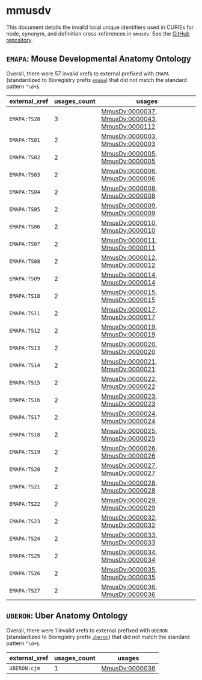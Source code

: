 # mmusdv

This document details the invalid local unique identifiers used in CURIEs
for node, synonym, and definition cross-references in `mmusdv`. See the [GitHub repository](https://github.com/obophenotype/developmental-stage-ontologies).


## `EMAPA`: Mouse Developmental Anatomy Ontology

Overall, there were 57 invalid
xrefs to external prefixed with `EMAPA` (standardized to Bioregistry
prefix [`emapa`](https://bioregistry.io/emapa)) that
did not match the standard pattern `^\d+$`.

| external_xref   |   usages_count | usages                                                                                                                                                                                            |
|-----------------|----------------|---------------------------------------------------------------------------------------------------------------------------------------------------------------------------------------------------|
| `EMAPA:TS28`    |              3 | [MmusDv:0000037](http://purl.obolibrary.org/obo/MmusDv_0000037), [MmusDv:0000043](http://purl.obolibrary.org/obo/MmusDv_0000043), [MmusDv:0000112](http://purl.obolibrary.org/obo/MmusDv_0000112) |
| `EMAPA:TS01`    |              2 | [MmusDv:0000003](http://purl.obolibrary.org/obo/MmusDv_0000003), [MmusDv:0000003](http://purl.obolibrary.org/obo/MmusDv_0000003)                                                                  |
| `EMAPA:TS02`    |              2 | [MmusDv:0000005](http://purl.obolibrary.org/obo/MmusDv_0000005), [MmusDv:0000005](http://purl.obolibrary.org/obo/MmusDv_0000005)                                                                  |
| `EMAPA:TS03`    |              2 | [MmusDv:0000006](http://purl.obolibrary.org/obo/MmusDv_0000006), [MmusDv:0000006](http://purl.obolibrary.org/obo/MmusDv_0000006)                                                                  |
| `EMAPA:TS04`    |              2 | [MmusDv:0000008](http://purl.obolibrary.org/obo/MmusDv_0000008), [MmusDv:0000008](http://purl.obolibrary.org/obo/MmusDv_0000008)                                                                  |
| `EMAPA:TS05`    |              2 | [MmusDv:0000009](http://purl.obolibrary.org/obo/MmusDv_0000009), [MmusDv:0000009](http://purl.obolibrary.org/obo/MmusDv_0000009)                                                                  |
| `EMAPA:TS06`    |              2 | [MmusDv:0000010](http://purl.obolibrary.org/obo/MmusDv_0000010), [MmusDv:0000010](http://purl.obolibrary.org/obo/MmusDv_0000010)                                                                  |
| `EMAPA:TS07`    |              2 | [MmusDv:0000011](http://purl.obolibrary.org/obo/MmusDv_0000011), [MmusDv:0000011](http://purl.obolibrary.org/obo/MmusDv_0000011)                                                                  |
| `EMAPA:TS08`    |              2 | [MmusDv:0000012](http://purl.obolibrary.org/obo/MmusDv_0000012), [MmusDv:0000012](http://purl.obolibrary.org/obo/MmusDv_0000012)                                                                  |
| `EMAPA:TS09`    |              2 | [MmusDv:0000014](http://purl.obolibrary.org/obo/MmusDv_0000014), [MmusDv:0000014](http://purl.obolibrary.org/obo/MmusDv_0000014)                                                                  |
| `EMAPA:TS10`    |              2 | [MmusDv:0000015](http://purl.obolibrary.org/obo/MmusDv_0000015), [MmusDv:0000015](http://purl.obolibrary.org/obo/MmusDv_0000015)                                                                  |
| `EMAPA:TS11`    |              2 | [MmusDv:0000017](http://purl.obolibrary.org/obo/MmusDv_0000017), [MmusDv:0000017](http://purl.obolibrary.org/obo/MmusDv_0000017)                                                                  |
| `EMAPA:TS12`    |              2 | [MmusDv:0000019](http://purl.obolibrary.org/obo/MmusDv_0000019), [MmusDv:0000019](http://purl.obolibrary.org/obo/MmusDv_0000019)                                                                  |
| `EMAPA:TS13`    |              2 | [MmusDv:0000020](http://purl.obolibrary.org/obo/MmusDv_0000020), [MmusDv:0000020](http://purl.obolibrary.org/obo/MmusDv_0000020)                                                                  |
| `EMAPA:TS14`    |              2 | [MmusDv:0000021](http://purl.obolibrary.org/obo/MmusDv_0000021), [MmusDv:0000021](http://purl.obolibrary.org/obo/MmusDv_0000021)                                                                  |
| `EMAPA:TS15`    |              2 | [MmusDv:0000022](http://purl.obolibrary.org/obo/MmusDv_0000022), [MmusDv:0000022](http://purl.obolibrary.org/obo/MmusDv_0000022)                                                                  |
| `EMAPA:TS16`    |              2 | [MmusDv:0000023](http://purl.obolibrary.org/obo/MmusDv_0000023), [MmusDv:0000023](http://purl.obolibrary.org/obo/MmusDv_0000023)                                                                  |
| `EMAPA:TS17`    |              2 | [MmusDv:0000024](http://purl.obolibrary.org/obo/MmusDv_0000024), [MmusDv:0000024](http://purl.obolibrary.org/obo/MmusDv_0000024)                                                                  |
| `EMAPA:TS18`    |              2 | [MmusDv:0000025](http://purl.obolibrary.org/obo/MmusDv_0000025), [MmusDv:0000025](http://purl.obolibrary.org/obo/MmusDv_0000025)                                                                  |
| `EMAPA:TS19`    |              2 | [MmusDv:0000026](http://purl.obolibrary.org/obo/MmusDv_0000026), [MmusDv:0000026](http://purl.obolibrary.org/obo/MmusDv_0000026)                                                                  |
| `EMAPA:TS20`    |              2 | [MmusDv:0000027](http://purl.obolibrary.org/obo/MmusDv_0000027), [MmusDv:0000027](http://purl.obolibrary.org/obo/MmusDv_0000027)                                                                  |
| `EMAPA:TS21`    |              2 | [MmusDv:0000028](http://purl.obolibrary.org/obo/MmusDv_0000028), [MmusDv:0000028](http://purl.obolibrary.org/obo/MmusDv_0000028)                                                                  |
| `EMAPA:TS22`    |              2 | [MmusDv:0000029](http://purl.obolibrary.org/obo/MmusDv_0000029), [MmusDv:0000029](http://purl.obolibrary.org/obo/MmusDv_0000029)                                                                  |
| `EMAPA:TS23`    |              2 | [MmusDv:0000032](http://purl.obolibrary.org/obo/MmusDv_0000032), [MmusDv:0000032](http://purl.obolibrary.org/obo/MmusDv_0000032)                                                                  |
| `EMAPA:TS24`    |              2 | [MmusDv:0000033](http://purl.obolibrary.org/obo/MmusDv_0000033), [MmusDv:0000033](http://purl.obolibrary.org/obo/MmusDv_0000033)                                                                  |
| `EMAPA:TS25`    |              2 | [MmusDv:0000034](http://purl.obolibrary.org/obo/MmusDv_0000034), [MmusDv:0000034](http://purl.obolibrary.org/obo/MmusDv_0000034)                                                                  |
| `EMAPA:TS26`    |              2 | [MmusDv:0000035](http://purl.obolibrary.org/obo/MmusDv_0000035), [MmusDv:0000035](http://purl.obolibrary.org/obo/MmusDv_0000035)                                                                  |
| `EMAPA:TS27`    |              2 | [MmusDv:0000036](http://purl.obolibrary.org/obo/MmusDv_0000036), [MmusDv:0000036](http://purl.obolibrary.org/obo/MmusDv_0000036)                                                                  |

## `UBERON`: Uber Anatomy Ontology

Overall, there were 1 invalid
xrefs to external prefixed with `UBERON` (standardized to Bioregistry
prefix [`uberon`](https://bioregistry.io/uberon)) that
did not match the standard pattern `^\d+$`.

| external_xref   |   usages_count | usages                                                          |
|-----------------|----------------|-----------------------------------------------------------------|
| `UBERON:cjm`    |              1 | [MmusDv:0000036](http://purl.obolibrary.org/obo/MmusDv_0000036) |

